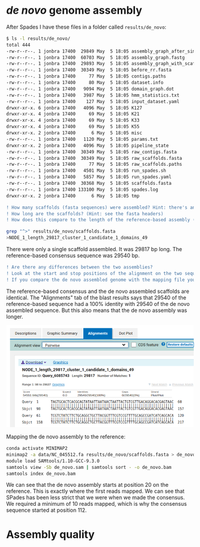 # _de novo_ genome assembly  

After Spades I have these files in a folder called `results/de_novo`:

```bash
$ ls -l results/de_novo/
total 444
-rw-r--r--. 1 jonbra 17400  29849 May  5 18:05 assembly_graph_after_simplification.gfa
-rw-r--r--. 1 jonbra 17400  60703 May  5 18:05 assembly_graph.fastg
-rw-r--r--. 1 jonbra 17400  29893 May  5 18:05 assembly_graph_with_scaffolds.gfa
-rw-r--r--. 1 jonbra 17400  30349 May  5 18:05 before_rr.fasta
-rw-r--r--. 1 jonbra 17400     77 May  5 18:05 contigs.paths
-rw-r--r--. 1 jonbra 17400     80 May  5 18:05 dataset.info
-rw-r--r--. 1 jonbra 17400   9094 May  5 18:05 domain_graph.dot
-rw-r--r--. 1 jonbra 17400   3987 May  5 18:05 hmm_statistics.txt
-rw-r--r--. 1 jonbra 17400    127 May  5 18:05 input_dataset.yaml
drwxr-xr-x. 6 jonbra 17400   4096 May  5 18:05 K127
drwxr-xr-x. 4 jonbra 17400     69 May  5 18:05 K21
drwxr-xr-x. 4 jonbra 17400     69 May  5 18:05 K33
drwxr-xr-x. 4 jonbra 17400     69 May  5 18:05 K55
drwxr-xr-x. 2 jonbra 17400      6 May  5 18:05 misc
-rw-r--r--. 1 jonbra 17400   1120 May  5 18:05 params.txt
drwxr-xr-x. 2 jonbra 17400   4096 May  5 18:05 pipeline_state
-rw-r--r--. 1 jonbra 17400  30349 May  5 18:05 raw_contigs.fasta
-rw-r--r--. 1 jonbra 17400  30349 May  5 18:05 raw_scaffolds.fasta
-rw-r--r--. 1 jonbra 17400     77 May  5 18:05 raw_scaffolds.paths
-rw-r--r--. 1 jonbra 17400   4501 May  5 18:05 run_spades.sh
-rw-r--r--. 1 jonbra 17400   5857 May  5 18:05 run_spades.yaml
-rw-r--r--. 1 jonbra 17400  30368 May  5 18:05 scaffolds.fasta
-rw-r--r--. 1 jonbra 17400 133100 May  5 18:05 spades.log
drwxr-xr-x. 2 jonbra 17400      6 May  5 18:05 tmp
```  

```diff
! How many scaffolds (fasta sequences) were assembled? Hint: there's an argument to the grep command that counts.
! How long are the scaffolds? (Hint: see the fasta headers)  
! How does this compare to the length of the reference-based assembly (not counting the N's)?
```

```bash
grep "^>" results/de_novo/scaffolds.fasta
>NODE_1_length_29817_cluster_1_candidate_1_domains_49
```


There were only a single scaffold assembled. It was 29817 bp long. The reference-based consensus sequence was 29540 bp.  


```diff
! Are there any differences between the two assemblies?
! Look at the start and stop positions of the alignment on the two sequences (Query and Subject). Do they start at the exact same positions?
! If you compare the de novo assembled genome with the mapping file you see in IGV, at roughly what coverage level did SPAdes assemble a sequence?
```  

The reference-based consensus and the de novo assembled scaffolds are identical. The "Alignments" tab of the blast results says that 29540 of the reference-based sequence had a 100% identity with 29540 of the de novo assembled sequence. But this also means that the de novo assembly was longer.  

![Blast](images/pairwise_blast.png)  

Mapping the de novo assembly to the reference: 
```bash
conda activate MINIMAP2
minimap2 -a data/NC_045512.fa results/de_novo/scaffolds.fasta > de_novo.sam
module load SAMtools/1.10-GCC-9.3.0
samtools view -Sb de_novo.sam | samtools sort - -o de_novo.bam
samtools index de_novo.bam
```

We can see that the de novo assembly starts at position 20 on the reference. This is exactly where the first reads mapped. We can see that SPades has been less strict that we were when we made the consensus. We required a minimum of 10 reads mapped, which is why the consensus sequence started at position 112.  

# Assembly quality  


